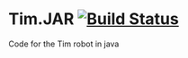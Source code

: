 # Tim.JAR [![Build Status](https://travis-ci.org/2202Programming/Tim.JAR.svg?branch=master)](https://travis-ci.org/2202Programming/Tim.JAR)
Code for the Tim robot in java
